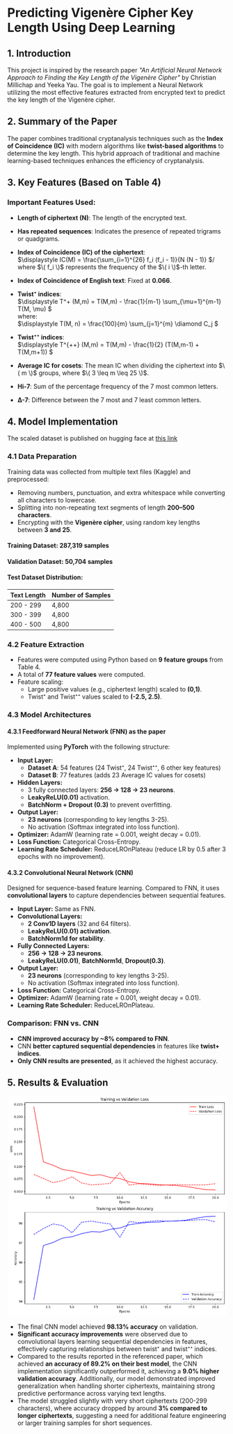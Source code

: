 
# Predicting Vigenère Cipher Key Length Using Deep Learning
## 1. Introduction
This project is inspired by the research paper *"An Artificial Neural Network Approach to Finding the Key Length of the Vigenère Cipher"* by Christian Millichap and Yeeka Yau. The goal is to implement a Neural Network utilizing the most effective features extracted from encrypted text to predict the key length of the Vigenère cipher.

## 2. Summary of the Paper
The paper combines traditional cryptanalysis techniques such as the **Index of Coincidence (IC)** with modern algorithms like **twist-based algorithms** to determine the key length. This hybrid approach of traditional and machine learning-based techniques enhances the efficiency of cryptanalysis.

## 3. Key Features (Based on Table 4)
### Important Features Used:
- **Length of ciphertext (N)**: The length of the encrypted text.
- **Has repeated sequences**: Indicates the presence of repeated trigrams or quadgrams.
- **Index of Coincidence (IC) of the ciphertext**:  
  $\displaystyle IC(M) = \frac{\sum_{i=1}^{26} f_i (f_i - 1)}{N (N - 1)} $/ 
  where $\( f_i \)$ represents the frequency of the $\( i \)$-th letter.

- **Index of Coincidence of English text**: Fixed at **0.066**.

- **Twist⁺ indices**:  
     $\displaystyle T^+ (M,m) = T(M,m) - \frac{1}{m-1} \sum_{\mu=1}^{m-1} T(M, \mu) $\
  where:  
  $\displaystyle T(M, n) = \frac{100}{m} \sum_{j=1}^{m} \diamond C_j $  

- **Twist⁺⁺ indices**:  
  $\displaystyle T^{++} (M,m) = T(M,m) - \frac{1}{2} (T(M,m-1) + T(M,m+1)) $  

- **Average IC for cosets**: The mean IC when dividing the ciphertext into $\( m \)$ groups, where $\( 3 \leq m \leq 25 \)$.

- **Hi-7**: Sum of the percentage frequency of the 7 most common letters.

- **Δ-7**: Difference between the 7 most and 7 least common letters.
## 4. Model Implementation
The scaled dataset is published on hugging face at [this link](https://huggingface.co/datasets/gianghp/ViginereCipher_features)
### 4.1 Data Preparation
Training data was collected from multiple text files (Kaggle) and preprocessed:
- Removing numbers, punctuation, and extra whitespace while converting all characters to lowercase.
- Splitting into non-repeating text segments of length **200–500 characters**.
- Encrypting with the **Vigenère cipher**, using random key lengths between **3 and 25**.
#### Training Dataset: 287,319 samples
#### Validation Dataset: 50,704 samples
#### Test Dataset Distribution:
| Text Length | Number of Samples |
|-------------|------------------|
| 200 - 299   | 4,800            |
| 300 - 399   | 4,800            |
| 400 - 500   | 4,800            |

### 4.2 Feature Extraction
- Features were computed using Python based on **9 feature groups** from Table 4.
- A total of **77 feature values** were computed.
- Feature scaling:
  - Large positive values (e.g., ciphertext length) scaled to **(0,1)**.
  - Twist⁺ and Twist⁺⁺ values scaled to **(-2.5, 2.5)**.

### 4.3 Model Architectures

#### 4.3.1 Feedforward Neural Network (FNN) as the paper
Implemented using **PyTorch** with the following structure:
- **Input Layer:**
  - **Dataset A**: 54 features (24 Twist⁺, 24 Twist⁺⁺, 6 other key features)
  - **Dataset B**: 77 features (adds 23 Average IC values for cosets)
- **Hidden Layers:**
  - 3 fully connected layers: **256 → 128 → 23 neurons**.
  - **LeakyReLU(0.01)** activation.
  - **BatchNorm + Dropout (0.3)** to prevent overfitting.
- **Output Layer:**
  - **23 neurons** (corresponding to key lengths 3-25).
  - No activation (Softmax integrated into loss function).
- **Optimizer:** AdamW (learning rate = 0.001, weight decay = 0.01).
- **Loss Function:** Categorical Cross-Entropy.
- **Learning Rate Scheduler:** ReduceLROnPlateau (reduce LR by 0.5 after 3 epochs with no improvement).

#### 4.3.2 Convolutional Neural Network (CNN)
Designed for sequence-based feature learning. Compared to FNN, it uses **convolutional layers** to capture dependencies between sequential features.

- **Input Layer:** Same as FNN.
- **Convolutional Layers:**
  - **2 Conv1D layers** (32 and 64 filters).
  - **LeakyReLU(0.01) activation**.
  - **BatchNorm1d for stability**.
- **Fully Connected Layers:**
  - **256 → 128 → 23 neurons**.
  - **LeakyReLU(0.01)**, **BatchNorm1d**, **Dropout(0.3)**.
- **Output Layer:**
  - **23 neurons** (corresponding to key lengths 3-25).
  - No activation (Softmax integrated into loss function).
- **Loss Function:** Categorical Cross-Entropy.
- **Optimizer:** AdamW (learning rate = 0.001, weight decay = 0.01).
- **Learning Rate Scheduler:** ReduceLROnPlateau.

### Comparison: FNN vs. CNN
- **CNN improved accuracy by ~8% compared to FNN**.
- CNN **better captured sequential dependencies** in features like **twist+ indices**.
- **Only CNN results are presented**, as it achieved the highest accuracy.

## 5. Results & Evaluation
![result](./train_records.png)
- The final CNN model achieved **98.13% accuracy** on validation.
- **Significant accuracy improvements** were observed due to convolutional layers learning sequential dependencies in features, effectively capturing relationships between twist⁺ and twist⁺⁺ indices.
- Compared to the results reported in the referenced paper, which achieved **an accuracy of 89.2% on their best model**, the CNN implementation significantly outperformed it, achieving a **9.0% higher validation accuracy**. Additionally, our model demonstrated improved generalization when handling shorter ciphertexts, maintaining strong predictive performance across varying text lengths.
- The model struggled slightly with very short ciphertexts (200-299 characters), where accuracy dropped by around **3% compared to longer ciphertexts**, suggesting a need for additional feature engineering or larger training samples for short sequences.

